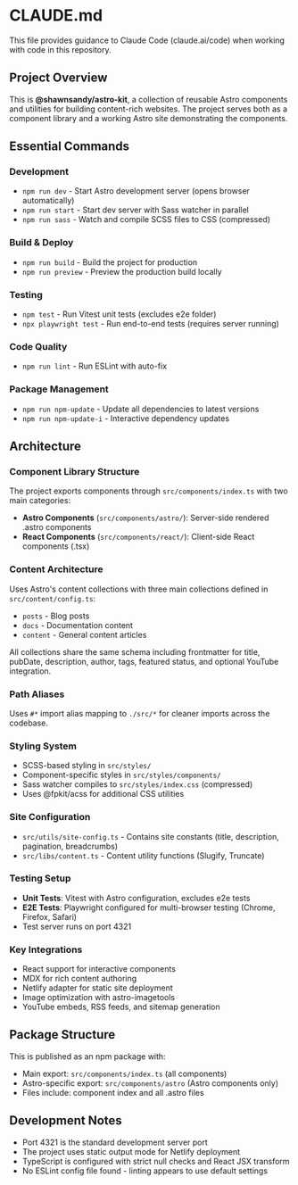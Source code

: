# CLAUDE.md

This file provides guidance to Claude Code (claude.ai/code) when working with code in this repository.

## Project Overview

This is **@shawnsandy/astro-kit**, a collection of reusable Astro components and utilities for building content-rich websites. The project serves both as a component library and a working Astro site demonstrating the components.

## Essential Commands

### Development
- `npm run dev` - Start Astro development server (opens browser automatically)
- `npm run start` - Start dev server with Sass watcher in parallel
- `npm run sass` - Watch and compile SCSS files to CSS (compressed)

### Build & Deploy
- `npm run build` - Build the project for production
- `npm run preview` - Preview the production build locally

### Testing
- `npm test` - Run Vitest unit tests (excludes e2e folder)
- `npx playwright test` - Run end-to-end tests (requires server running)

### Code Quality
- `npm run lint` - Run ESLint with auto-fix

### Package Management
- `npm run npm-update` - Update all dependencies to latest versions
- `npm run npm-update-i` - Interactive dependency updates

## Architecture

### Component Library Structure
The project exports components through `src/components/index.ts` with two main categories:
- **Astro Components** (`src/components/astro/`): Server-side rendered .astro components
- **React Components** (`src/components/react/`): Client-side React components (.tsx)

### Content Architecture
Uses Astro's content collections with three main collections defined in `src/content/config.ts`:
- `posts` - Blog posts
- `docs` - Documentation content  
- `content` - General content articles

All collections share the same schema including frontmatter for title, pubDate, description, author, tags, featured status, and optional YouTube integration.

### Path Aliases
Uses `#*` import alias mapping to `./src/*` for cleaner imports across the codebase.

### Styling System
- SCSS-based styling in `src/styles/`
- Component-specific styles in `src/styles/components/`
- Sass watcher compiles to `src/styles/index.css` (compressed)
- Uses @fpkit/acss for additional CSS utilities

### Site Configuration
- `src/utils/site-config.ts` - Contains site constants (title, description, pagination, breadcrumbs)
- `src/libs/content.ts` - Content utility functions (Slugify, Truncate)

### Testing Setup
- **Unit Tests**: Vitest with Astro configuration, excludes e2e tests
- **E2E Tests**: Playwright configured for multi-browser testing (Chrome, Firefox, Safari)
- Test server runs on port 4321

### Key Integrations
- React support for interactive components
- MDX for rich content authoring
- Netlify adapter for static site deployment
- Image optimization with astro-imagetools
- YouTube embeds, RSS feeds, and sitemap generation

## Package Structure
This is published as an npm package with:
- Main export: `src/components/index.ts` (all components)
- Astro-specific export: `src/components/astro` (Astro components only)
- Files include: component index and all .astro files

## Development Notes
- Port 4321 is the standard development server port
- The project uses static output mode for Netlify deployment
- TypeScript is configured with strict null checks and React JSX transform
- No ESLint config file found - linting appears to use default settings